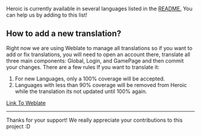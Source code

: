Heroic is currently available in several languages listed in the [README.](https://github.com/flavioislima/HeroicGamesLauncher/blob/main/README.md)
You can help us by adding to this list!

## How to add a new translation?

Right now we are using Weblate to manage all translations so if you want to add or fix translations, you will need to open an account there, translate all three main components: Global, Login, and GamePage and then commit your changes.
There are a few rules If you want to translate it:
1. For new Languages, only a 100% coverage will be accepted.
2. Languages with less than 90% coverage will be removed from Heroic while the translation its not updated until 100% again.

[Link To Weblate](https://hosted.weblate.org/projects/heroic-games-launcher/)

---

Thanks for your support! We really appreciate your contributions to this project :D